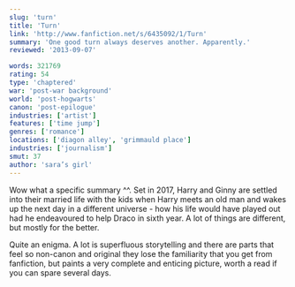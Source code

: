 ```yaml
---
slug: 'turn'
title: 'Turn'
link: 'http://www.fanfiction.net/s/6435092/1/Turn'
summary: 'One good turn always deserves another. Apparently.'
reviewed: '2013-09-07'

words: 321769
rating: 54
type: 'chaptered'
war: 'post-war background'
world: 'post-hogwarts'
canon: 'post-epilogue'
industries: ['artist']
features: ['time jump']
genres: ['romance']
locations: ['diagon alley', 'grimmauld place']
industries: ['journalism']
smut: 37
author: 'sara’s girl'
---
```


Wow what a specific summary ^^. Set in 2017, Harry and Ginny are settled into their married life with the kids when Harry meets an old man and wakes up the next day in a different universe - how his life would have played out had he endeavoured to help Draco in sixth year. A lot of things are different, but mostly for the better.

Quite an enigma. A lot is superfluous storytelling and there are parts that feel so non-canon and original they lose the familiarity that you get from fanfiction, but paints a very complete and enticing picture, worth a read if you can spare several days.
